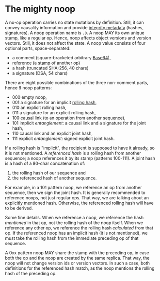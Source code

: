 # The mighty noop

A no-op operation carries no state mutations by definition.
Still, it can convey causality information and provide [integrity metadata](crypto.md) (hashes, signatures).
A noop operation name is `.0`.
A noop MAY its own unique stamp, like a regular op.
Hence, noop affects object versions and version vectors.
Still, it does not affect the state.
A noop value consists of four optional parts, space-separated:

* a comment (square-bracketed arbitrary [Base64](64x64.md)),
* reference (a [stamp](stamp.md) of another op)
* a hash (truncated SHA-256, 40 chars)
* a signature (DSA, 54 chars)

There are eight possible combinations of the three non-comment parts, hence 8 noop patterns:

* 000 empty noop,
* 001 a signature for an implicit [rolling hash](crypto.md),
* 010 an explicit rolling hash,
* 011 a signature for an explicit rolling hash,
* 100 causal link (to an operation from another sequence),
* 101 implicit *entanglement*: a causal link and a signature for the joint hash,
* 110 causal link and an explicit joint hash,
* 111 explicit *entanglement*: signed explicit joint hash.

If a rolling hash is "implicit", the recipient is supposed to have it already, so it is not mentioned.
A *referenced hash* is a rolling hash from another sequence; a noop references it by its stamp (patterns 100-111).
A joint hash is a hash of a 80-char concatenation of:

1. the rolling hash of our sequence and
2. the referenced hash of another sequence.

For example, in a 101 pattern noop, we reference an op from another sequence, then we sign the joint hash.
It is generally recommended to reference noops, not just regular ops.
That way, we are talking about an explicitly mentioned hash.
Otherwise, the referenced rolling hash will have to be derived.

Some fine details.
When we reference a noop, we reference the hash *mentioned* in that op, not the rolling hash of the noop itself.
When we reference any other op, we reference the rolling hash *calculated* from that op.
If the referenced noop has an implicit hash (it is not mentioned), we must take the rolling hash from the immediate preceding op of that sequence.

A 0xx pattern noop MAY share the stamp with the preceding op, in case both the op and the noop are created by the same replica.
That way, the noop will not change version ids or version vectors.
In such a case, both definitions for the referenced hash match, as the noop mentions the rolling hash of the preceding op.

